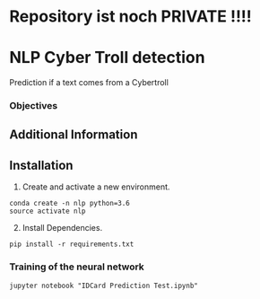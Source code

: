 # Repository ist noch PRIVATE !!!!


# NLP Cyber Troll detection
Prediction if a text comes from a Cybertroll

### Objectives


## Additional Information


## Installation
1. Create and activate a new environment.
```
conda create -n nlp python=3.6
source activate nlp
```
2. Install Dependencies.
```
pip install -r requirements.txt
```

### Training of the neural network
```
jupyter notebook "IDCard Prediction Test.ipynb"
```
